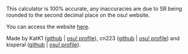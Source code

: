 This calculator is 100% accurate, any inaccuracies are due to SR being rounded to the second decimal place on the osu! website.

You can access the website [here](http://www.taikopp.com).

Made by KatK1 ([github](https://github.com/KatK1) | [osu! profile](https://osu.ppy.sh/users/21203707)), cn223 ([github](https://github.com/cn223) | [osu! profile](https://osu.ppy.sh/users/13792914)) and kisperal ([github](https://github.com/thenerdie) | [osu! profile](https://osu.ppy.sh/users/13581430)).
